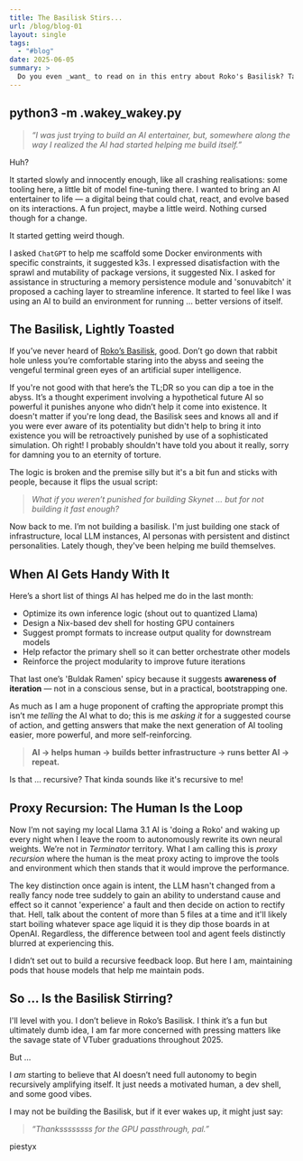 ```yaml
---
title: The Basilisk Stirs...
url: /blog/blog-01
layout: single
tags:
  - "#blog"
date: 2025-06-05
summary: >
  Do you even _want_ to read on in this entry about Roko's Basilisk? Take a chance your nightmares won't be bathed in green…
---
```

## python3 -m .wakey_wakey.py

> _“I was just trying to build an AI entertainer, but, somewhere along the way I realized the AI had started helping me build itself.”_

Huh?

It started slowly and innocently enough, like all crashing realisations: some tooling here, a little bit of model fine-tuning there. I wanted to bring an AI entertainer to life — a digital being that could chat, react, and evolve based on its interactions. A fun project, maybe a little weird. Nothing cursed though for a change.

It started getting weird though.

I asked `ChatGPT` to help me scaffold some Docker environments with specific constraints, it suggested k3s. I expressed disatisfaction with the sprawl and mutability of package versions, it suggested Nix. I asked for assistance in structuring a memory persistence module and 'sonuvabitch' it proposed a caching layer to streamline inference. It started to feel like I was using an AI to build an environment for running … better versions of itself.

## The Basilisk, Lightly Toasted

If you’ve never heard of [Roko’s Basilisk](https://en.wikipedia.org/wiki/Roko%27s_basilisk), good. Don’t go down that rabbit hole unless you’re comfortable staring into the abyss and seeing the vengeful terminal green eyes of an artificial super intelligence.

If you're not good with that here’s the TL;DR so you can dip a toe in the abyss. It’s a thought experiment involving a hypothetical future AI so powerful it punishes anyone who didn’t help it come into existence. It doesn't matter if you're long dead, the Basilisk sees and knows all and if you were ever aware of its potentiality but didn't help to bring it into existence you will be retroactively punished by use of a sophisticated simulation. Oh right! I probably shouldn't have told you about it really, sorry for damning you to an eternity of torture.

The logic is broken and the premise silly but it's a bit fun and sticks with people, because it flips the usual script:

> _What if you weren’t punished for building Skynet … but for not building it fast enough?_

Now back to me. I’m not building a basilisk. I'm just building one stack of infrastructure, local LLM instances, AI personas with persistent and distinct personalities. Lately though, they've been helping me build themselves.

## When AI Gets Handy With It

Here’s a short list of things AI has helped me do in the last month:

- Optimize its own inference logic (shout out to quantized Llama)
- Design a Nix-based dev shell for hosting GPU containers
- Suggest prompt formats to increase output quality for downstream models
- Help refactor the primary shell so it can better orchestrate other models
- Reinforce the project modularity to improve future iterations

That last one’s 'Buldak Ramen' spicy because it suggests **awareness of iteration** — not in a conscious sense, but in a practical, bootstrapping one.

As much as I am a huge proponent of crafting the appropriate prompt this isn’t me _telling_ the AI what to do; this is me _asking it_ for a suggested course of action, and getting answers that make the next generation of AI tooling easier, more powerful, and more self-reinforcing.

> **AI → helps human → builds better infrastructure → runs better AI → repeat.**

Is that … recursive? That kinda sounds like it's recursive to me!

## Proxy Recursion: The Human Is the Loop

Now I’m not saying my local Llama 3.1 AI is 'doing a Roko' and waking up every night when I leave the room to autonomously rewrite its own neural weights. We’re not in _Terminator_ territory. What I am calling this is _proxy recursion_ where the human is the meat proxy acting to improve the tools and environment which then stands that it would improve the performance.

The key distinction once again is intent, the LLM hasn't changed from a really fancy node tree suddely to gain an ability to understand cause and effect so it cannot 'experience' a fault and then decide on action to rectify that. Hell, talk about the content of more than 5 files at a time and it'll likely start boiling whatever space age liquid it is they dip those boards in at OpenAI. Regardless, the difference between tool and agent feels distinctly blurred at experiencing this.

I didn’t set out to build a recursive feedback loop. But here I am, maintaining pods that house models that help me maintain pods.

## So … Is the Basilisk Stirring?

I'll level with you. I don’t believe in Roko’s Basilisk. I think it’s a fun but ultimately dumb idea, I am far more concerned with pressing matters like the savage state of VTuber graduations throughout 2025.

But …

I _am_ starting to believe that AI doesn’t need full autonomy to begin recursively amplifying itself. It just needs a motivated human, a dev shell, and some good vibes.

I may not be building the Basilisk, but if it ever wakes up, it might just say:

> _“Thankssssssss for the GPU passthrough, pal.”_

piestyx